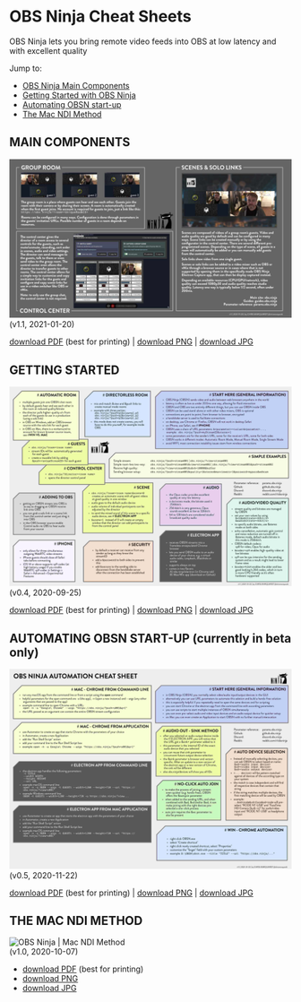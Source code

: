 # OBS Ninja Cheat Sheets
OBS Ninja lets you bring remote video feeds into OBS at low latency and with excellent quality

  Jump to:

* [OBS Ninja Main Components](#maincomponents)
* [Getting Started with OBS Ninja](#gettingstarted)
* [Automating OBSN start-up](#automation)
* [The Mac NDI Method](#macndimethod)

<a name="maincomponents"></a>

## MAIN COMPONENTS

![OBS Ninja | main components](maincomponents/OBSN_main_components.jpg)   
(v1.1, 2021-01-20)

[download PDF](maincomponents/OBSN_main_components.pdf) (best for printing) |
[download PNG](maincomponents/OBSN_main_components.png) |
[download JPG](maincomponents/OBSN_main_components.jpg)


<a name="gettingstarted"></a>

## GETTING STARTED

![OBS Ninja | cheat-sheet](cheatsheet/OBSN_cheat-sheet.jpg)   
(v0.4, 2020-09-25)

[download PDF](cheatsheet/OBSN_cheat-sheet.pdf) (best for printing) |
[download PNG](cheatsheet/OBSN_cheat-sheet.png) |
[download JPG](cheatsheet/OBSN_cheat-sheet.jpg)


<a name="automation"></a>

## AUTOMATING OBSN START-UP (currently in beta only)

![OBS Ninja | automating start-up](automation/OBSN_automation_cheat-sheet.jpg)   
(v0.5, 2020-11-22)

[download PDF](automation/OBSN_automation_cheat-sheet.pdf) (best for printing) |
[download PNG](automation/OBSN_automation_cheat-sheet.png) |
[download JPG](automation/OBSN_automation_cheat-sheet.jpg)


<a name="macndimethod"></a>

## THE MAC NDI METHOD

![OBS Ninja | Mac NDI Method](macndimethod/OBSN2OBS_Mac-NDI-Method.jpg)   
(v1.0, 2020-10-07)

* [download PDF](macndimethod/OBSN2OBS_Mac-NDI-Method.pdf) (best for printing)
* [download PNG](macndimethod/OBSN2OBS_Mac-NDI-Method.png)
* [download JPG](macndimethod/OBSN2OBS_Mac-NDI-Method.jpg)
